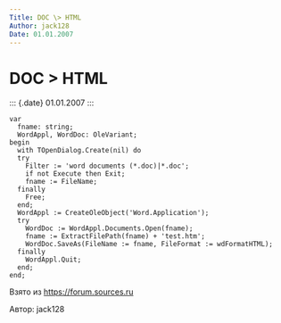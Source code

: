 ```yaml
---
Title: DOC \> HTML
Author: jack128
Date: 01.01.2007
---
```



DOC \> HTML
===========

::: {.date}
01.01.2007
:::

    var
      fname: string;
      WordAppl, WordDoc: OleVariant;
    begin
      with TOpenDialog.Create(nil) do
      try
        Filter := 'word documents (*.doc)|*.doc';
        if not Execute then Exit;
        fname := FileName;
      finally
        Free;
      end;
      WordAppl := CreateOleObject('Word.Application');
      try
        WordDoc := WordAppl.Documents.Open(fname);
        fname := ExtractFilePath(fname) + 'test.htm';
        WordDoc.SaveAs(FileName := fname, FileFormat := wdFormatHTML);
      finally
        WordAppl.Quit;
      end;
    end;

Взято из <https://forum.sources.ru>

Автор: jack128
